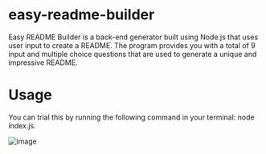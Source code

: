 # easy-readme-builder  
Easy README Builder is a back-end generator built using Node.js that uses user input to create a README. The program provides you with a total of 9 input and multiple choice questions that are used to generate a unique and impressive README.  
# Usage    
You can trial this by running the following command in your terminal: node index.js.  

![image](https://user-images.githubusercontent.com/111620893/211866305-6b998f47-ed68-4f00-9e0f-96ccb9c51c65.png)
